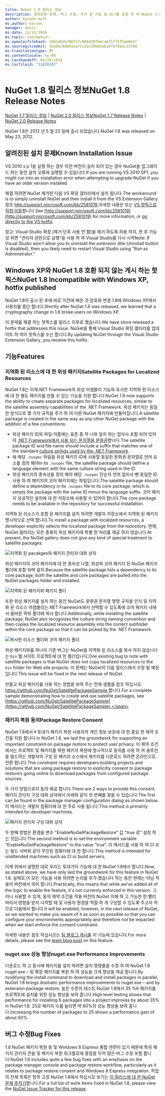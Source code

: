 ```yaml
---
title: NuGet 1.8 릴리스 정보
description: 알려진된 문제, 버그 수정, 추가 된 기능 및 Dcr를 포함 하 여 NuGet 1.8에 대 한 릴리스 정보입니다.
author: karann-msft
ms.author: karann
manager: unnir
ms.date: 11/11/2016
ms.topic: conceptual
ms.openlocfilehash: 1801d62b786717c088429fbeca6f1f72f5ab6b4f
ms.sourcegitcommit: 3eab9c4dd41ea7ccd2c28bb5ab16f6fbbec13708
ms.translationtype: MT
ms.contentlocale: ko-KR
ms.lasthandoff: 04/26/2018
ms.locfileid: "31820107"
---
```

# <a name="nuget-18-release-notes"></a><span data-ttu-id="584b0-103">NuGet 1.8 릴리스 정보</span><span class="sxs-lookup"><span data-stu-id="584b0-103">NuGet 1.8 Release Notes</span></span>

<span data-ttu-id="584b0-104">[NuGet 1.7 릴리스 정보](../release-notes/nuget-1.7.md) | [NuGet 2.0 릴리스 정보](../release-notes/nuget-2.0.md)</span><span class="sxs-lookup"><span data-stu-id="584b0-104">[NuGet 1.7 Release Notes](../release-notes/nuget-1.7.md) | [NuGet 2.0 Release Notes](../release-notes/nuget-2.0.md)</span></span>

<span data-ttu-id="584b0-105">NuGet 1.8은 2012 년 5 월 23 일에 출시 되었습니다.</span><span class="sxs-lookup"><span data-stu-id="584b0-105">NuGet 1.8 was released on May 23, 2012.</span></span>

## <a name="known-installation-issue"></a><span data-ttu-id="584b0-106">알려진된 설치 문제</span><span class="sxs-lookup"><span data-stu-id="584b0-106">Known Installation Issue</span></span>
<span data-ttu-id="584b0-107">VS 2010 s p 1을 실행 하는 경우 이전 버전이 설치 되어 있는 경우 NuGet을 업그레이드 하는 동안 설치 오류에 실행할 수 있습니다.</span><span class="sxs-lookup"><span data-stu-id="584b0-107">If you are running VS 2010 SP1, you might run into an installation error when attempting to upgrade NuGet if you have an older version installed.</span></span>

<span data-ttu-id="584b0-108">해결 하려면 NuGet 제거한 다음 VS 확장 갤러리에서 설치 됩니다.</span><span class="sxs-lookup"><span data-stu-id="584b0-108">The workaround is to simply uninstall NuGet and then install it from the VS Extension Gallery.</span></span>  <span data-ttu-id="584b0-109">참조 [ http://support.microsoft.com/kb/2581019 ](http://support.microsoft.com/kb/2581019) 자세한 내용은 또는 [VS 핫픽스로 직접 이동](http://bit.ly/vsixcertfix)합니다.</span><span class="sxs-lookup"><span data-stu-id="584b0-109">See [http://support.microsoft.com/kb/2581019](http://support.microsoft.com/kb/2581019) for more information, or [go directly to the VS hotfix](http://bit.ly/vsixcertfix).</span></span>

<span data-ttu-id="584b0-110">참고: Visual Studio 확장 (제거 단추 사용 안 함)을 제거 하도록 허용 하지, 한 후 가능성 하면 "관리자 권한으로 실행"을 사용 하 여 Visual Studio를 다시 시작</span><span class="sxs-lookup"><span data-stu-id="584b0-110">Note: If Visual Studio won't allow you to uninstall the extension (the Uninstall button is disabled), then you likely need to restart Visual Studio using "Run as Administrator."</span></span>

## <a name="nuget-18-incompatible-with-windows-xp-hotfix-published"></a><span data-ttu-id="584b0-111">Windows XP와 NuGet 1.8 호환 되지 않는 게시 하는 핫픽스</span><span class="sxs-lookup"><span data-stu-id="584b0-111">NuGet 1.8 Incompatible with Windows XP, hotfix published</span></span>

<span data-ttu-id="584b0-112">NuGet 1.8이 출시 된 후에 바로 이전에 배운 것 암호화 변경 1.8에 Windows XP에서 사용자를 중단 합니다.</span><span class="sxs-lookup"><span data-stu-id="584b0-112">Shortly after NuGet 1.8 was released, we learned that a cryptography change in 1.8 broke users on Windows XP.</span></span>

<span data-ttu-id="584b0-113">이 문제를 해결 하는 핫픽스를 릴리스 이후로 했습니다.</span><span class="sxs-lookup"><span data-stu-id="584b0-113">We have since released a hotfix that addresses this issue.</span></span>  <span data-ttu-id="584b0-114">NuGet을 통해 Visual Studio 확장 갤러리를 업데이트 하 여이 핫픽스를 수신 합니다.</span><span class="sxs-lookup"><span data-stu-id="584b0-114">By updating NuGet through the Visual Studio Extension Gallery, you receive this hotfix.</span></span>

## <a name="features"></a><span data-ttu-id="584b0-115">기능</span><span class="sxs-lookup"><span data-stu-id="584b0-115">Features</span></span>

### <a name="satellite-packages-for-localized-resources"></a><span data-ttu-id="584b0-116">지역화 된 리소스에 대 한 위성 패키지</span><span class="sxs-lookup"><span data-stu-id="584b0-116">Satellite Packages for Localized Resources</span></span>
<span data-ttu-id="584b0-117">NuGet 1.8는 이제.NET Framework의 위성 어셈블리 기능와 유사한 지역화 된 리소스에 대 한 별도 패키지를 만들 수 있는 기능을 지원 합니다.</span><span class="sxs-lookup"><span data-stu-id="584b0-117">NuGet 1.8 now supports the ability to create separate packages for localized resources, similar to the satellite assembly capabilities of the .NET Framework.</span></span>  <span data-ttu-id="584b0-118">위성 패키지는 동일한 방식으로 몇 가지 규칙을 추가 하 여 다른 NuGet 패키지에 만들어집니다.</span><span class="sxs-lookup"><span data-stu-id="584b0-118">A satellite package is created in the same way as any other NuGet package with the addition of a few conventions:</span></span>

* <span data-ttu-id="584b0-119">위성 패키지 ID와 파일 이름에는 표준 중 하 나와 일치 하는 접미사 포함 되어 있어야 [.NET Framework에서 사용 되는 문자열을 문화권](http://msdn.microsoft.com/goglobal/bb896001.aspx)합니다.</span><span class="sxs-lookup"><span data-stu-id="584b0-119">The satellite package ID and file name should include a suffix that matches one of the standard [culture strings used by the .NET Framework](http://msdn.microsoft.com/goglobal/bb896001.aspx).</span></span>
* <span data-ttu-id="584b0-120">에 해당 `.nuspec` 파일을 위성 패키지 ID에 사용할 동일한 문화권 문자열로 언어 요소를 정의 해야</span><span class="sxs-lookup"><span data-stu-id="584b0-120">In its `.nuspec` file, the satellite package should define a language element with the same culture string used in the ID</span></span>
* <span data-ttu-id="584b0-121">위성 패키지의 종속성을 정의 해야 해당 `.nuspec` 단순히 언어 접미사 뺀 동일한 ID 사용 하 여 패키지의 코어 패키지에는 파일입니다.</span><span class="sxs-lookup"><span data-stu-id="584b0-121">The satellite package should define a dependency in its `.nuspec` file to its core package, which is simply the package with the same ID minus the language suffix.</span></span>  <span data-ttu-id="584b0-122">코어 패키지 성공적인 설치에 대 한 저장소에 사용할 수 있어야 합니다.</span><span class="sxs-lookup"><span data-stu-id="584b0-122">The core package needs to be available in the repository for successful installation.</span></span>

<span data-ttu-id="584b0-123">지역화 된 리소스가 포함 된 패키지를 설치 하려면 개발자 저장소에서 지역화 된 패키지 명시적으로 선택 합니다.</span><span class="sxs-lookup"><span data-stu-id="584b0-123">To install a package with localized resources, a developer explicitly selects the localized package from the repository.</span></span> <span data-ttu-id="584b0-124">현재, NuGet 갤러리는 모든 종류의 위성 패키지에 특별 한 처리를 제공 하지 않습니다.</span><span class="sxs-lookup"><span data-stu-id="584b0-124">At present, the NuGet gallery does not give any kind of special treatment to satellite packages.</span></span>

![지역화 된 pacakges와 패키지 관리자 대화 상자](./media/dlg-w-loc-packs.png)

<span data-ttu-id="584b0-126">위성 패키지의 코어 패키지에 대 한 종속성 나열, 위성와 코어 패키지 된 NuGet 패키지 폴더에 포함 되며 설치.</span><span class="sxs-lookup"><span data-stu-id="584b0-126">Because the satellite package lists a dependency to its core package, both the satellite and core packages are pulled into the NuGet packages folder and installed.</span></span>

![지역화 된 패키지와 패키지 폴더](./media/fldr-loc-packs.png)

<span data-ttu-id="584b0-128">또한 위성 패키지를 설치 하는 동안 NuGet도 문화권 문자열 명명 규칙을 인식 및 지역화 된 리소스 어셈블리는.NET Framework에서 선택할 수 있도록에 코어 패키지 내에서 올바른 하위 폴더에 복사 합니다.</span><span class="sxs-lookup"><span data-stu-id="584b0-128">Additionally, while installing the satellite package, NuGet also recognizes the culture string naming convention and then copies the localized resource assembly into the correct subfolder within the core package so that it can be picked by the .NET Framework.</span></span>

![복사한 리소스 폴더와 코어 패키지 폴더](./media/fldr-copied-loc.png)

<span data-ttu-id="584b0-130">위성 패키지와를 하나의 기존 버그는 NuGet을 지역화 된 리소스를 복사 하지 않습니다는 `bin` 웹 사이트 프로젝트에 대 한 폴더입니다.</span><span class="sxs-lookup"><span data-stu-id="584b0-130">One existing bug to note with satellite packages is that NuGet does not copy localized resources to the `bin` folder for Web site projects.</span></span>  <span data-ttu-id="584b0-131">이 문제는 NuGet의 다음 릴리스에서 수정 될 예정입니다.</span><span class="sxs-lookup"><span data-stu-id="584b0-131">This issue will be fixed in the next release of NuGet.</span></span>

<span data-ttu-id="584b0-132">만들고 위성 패키지를 사용 하는 방법을 보여 주는 전체 샘플을 참조 하십시오. [ https://github.com/NuGet/SatellitePackageSample ](https://github.com/NuGet/SatellitePackageSample)합니다.</span><span class="sxs-lookup"><span data-stu-id="584b0-132">For a complete sample demonstrating how to create and use satellite packages, see [https://github.com/NuGet/SatellitePackageSample](https://github.com/NuGet/SatellitePackageSample).</span></span>

### <a name="package-restore-consent"></a><span data-ttu-id="584b0-133">패키지 복원 동의</span><span class="sxs-lookup"><span data-stu-id="584b0-133">Package Restore Consent</span></span>
<span data-ttu-id="584b0-134">NuGet 1.8에서 म 토대가 패키지 복원 사용자의 개인 정보 보호에 대 한 중요 한 제약 조건을 지원 합니다.</span><span class="sxs-lookup"><span data-stu-id="584b0-134">In NuGet 1.8, we laid the groundwork for supporting an important constraint on package restore to protect user privacy.</span></span> <span data-ttu-id="584b0-135">이 제약 조건에서는 프로젝트 및 패키지를 복원 패키지 복원에 명시적으로 동의를 사용 하 여 솔루션을 빌드하는 개발자의 구성 된 패키지 소스에서 패키지를 다운로드 하려면 온라인으로 전환 합니다.</span><span class="sxs-lookup"><span data-stu-id="584b0-135">This constraint requires developers building projects and solutions that are using package restore to explicitly consent to package restore’s going online to download packages from configured package sources.</span></span>

<span data-ttu-id="584b0-136">두 가지 방법으로이 동의 제공 합니다.</span><span class="sxs-lookup"><span data-stu-id="584b0-136">There are 2 ways to provide this consent.</span></span> <span data-ttu-id="584b0-137">패키지 관리자 구성 대화 상자에서 아래와 같이 첫 번째를 찾을 수 있습니다.</span><span class="sxs-lookup"><span data-stu-id="584b0-137">The first can be found in the package manager configuration dialog as shown below.</span></span>  <span data-ttu-id="584b0-138">이 메서드는 개발자 컴퓨터에 대 한 주로 사용 됩니다.</span><span class="sxs-lookup"><span data-stu-id="584b0-138">This method is primarily intended for developer machines.</span></span>

![패키지 관리자 구성 대화 상자](./media/pr-consent-configdlg.png)

<span data-ttu-id="584b0-140">두 번째 방법은 환경을 변수 "EnableNuGetPackageRestore" 값 "true 로" 설정 하는 것입니다.</span><span class="sxs-lookup"><span data-stu-id="584b0-140">The second method is to set the environment variable “EnableNuGetPackageRestore” to the value “true”.</span></span>  <span data-ttu-id="584b0-141">이 메서드를 사용 하 여 CI 또는 빌드 서버와 같이 무인된 컴퓨터에 대 한 합니다.</span><span class="sxs-lookup"><span data-stu-id="584b0-141">This method is intended for unattended machines such as CI or build servers.</span></span>

<span data-ttu-id="584b0-142">이제 위에서 설명한 대로 우리는 토대가이 기능에 대 한 NuGet 1.8에서 합니다.</span><span class="sxs-lookup"><span data-stu-id="584b0-142">Now, as stated above, we have only laid the groundwork for this feature in NuGet 1.8.</span></span>  <span data-ttu-id="584b0-143">실제로,이 모든 기능을 사용 하려면 논리를 추가 했습니다 하는 동안 현재는 아님 적용이 버전에서 의미 합니다.</span><span class="sxs-lookup"><span data-stu-id="584b0-143">Practically, this means that while we’ve added all of the logic to enable the feature, it's not currently enforced in this version.</span></span> <span data-ttu-id="584b0-144">그러나 사용할 수 있게, 동의 제약 조건을 적용 버전의 NuGet 이해 하 고 가능한 한 빨리 따라서 영향을 받지 시작할 때 및 사용자 환경을 적절 하 게 구성할 수 있도록 주고자 하므로 다음에서 합니다.</span><span class="sxs-lookup"><span data-stu-id="584b0-144">It will be enabled, however, in the next release of NuGet, so we wanted to make you aware of it as soon as possible so that you can configure your environments appropriately and therefore not be impacted when we start enforce the consent constraint.</span></span>

<span data-ttu-id="584b0-145">자세한 내용은 참조 하십시오는 [팀 블로그 게시물](http://blog.nuget.org/20120518/package-restore-and-consent.html) 이 기능에 있습니다.</span><span class="sxs-lookup"><span data-stu-id="584b0-145">For more details, please see the [team blog post](http://blog.nuget.org/20120518/package-restore-and-consent.html) on this feature.</span></span>

### <a name="nugetexe-performance-improvements"></a><span data-ttu-id="584b0-146">nuget.exe 성능 향상</span><span class="sxs-lookup"><span data-stu-id="584b0-146">nuget.exe Performance Improvements</span></span>
<span data-ttu-id="584b0-147">다운로드 하 고 동시에 패키지를 설치 하려면 설치 명령줄을 수정 하 여 NuGet 1.8 nuget.exe – 및 확장 패키지를 복원 하 여 성능을 크게 향상을 제공 합니다.</span><span class="sxs-lookup"><span data-stu-id="584b0-147">By modifying the install command to download and install packages in parallel, NuGet 1.8 brings dramatic performance improvements to nuget.exe – and by extension package restore.</span></span>  <span data-ttu-id="584b0-148">높은 수준의 테스트 NuGet 1.8에서 35 %6 패키지를 프로젝트에 설치를 위한 성능 향상을 보여 줍니다.</span><span class="sxs-lookup"><span data-stu-id="584b0-148">High level testing shows that performance for installing 6 packages into a project improves by about 35% in NuGet 1.8.</span></span>  <span data-ttu-id="584b0-149">25로 패키지 수를 늘리면 약 60%의 성능 향상을 보여 줍니다.</span><span class="sxs-lookup"><span data-stu-id="584b0-149">Increasing the number of packages to 25 shows a performance gain of about 60%.</span></span>

## <a name="bug-fixes"></a><span data-ttu-id="584b0-150">버그 수정</span><span class="sxs-lookup"><span data-stu-id="584b0-150">Bug Fixes</span></span>
<span data-ttu-id="584b0-151">1.8 NuGet 패키지 복원 동 및 Windows 8 Express 통합 관련이 있기 때문에 특히 패키지 관리자 콘솔 및 패키지 복원 워크플로에 중점을 두어 많은 버그 수정 포함 합니다.</span><span class="sxs-lookup"><span data-stu-id="584b0-151">NuGet 1.8 includes quite a few bug fixes with an emphasis on the package manager console and package restore workflow, particularly as it relates to package restore consent and Windows 8 Express integration.</span></span>
<span data-ttu-id="584b0-152">작업의 전체 목록은 항목 고정 NuGet 1.8에서 하십시오 보기는 [이 릴리스에 대 한 NuGet 문제 추적기](http://nuget.codeplex.com/workitem/list/advanced?keyword=&status=Closed&type=All&priority=All&release=NuGet%201.8&assignedTo=All&component=All&sortField=Votes&sortDirection=Descending&page=0)합니다.</span><span class="sxs-lookup"><span data-stu-id="584b0-152">For a full list of work items fixed in NuGet 1.8, please view the [NuGet Issue Tracker for this release](http://nuget.codeplex.com/workitem/list/advanced?keyword=&status=Closed&type=All&priority=All&release=NuGet%201.8&assignedTo=All&component=All&sortField=Votes&sortDirection=Descending&page=0).</span></span>
